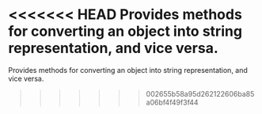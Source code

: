 <<<<<<< HEAD
Provides methods for converting an object into string representation, and vice versa.
=======
Provides methods for converting an object into string representation, and vice versa.
>>>>>>> 002655b58a95d262122606ba85a06bf4f49f3f44
